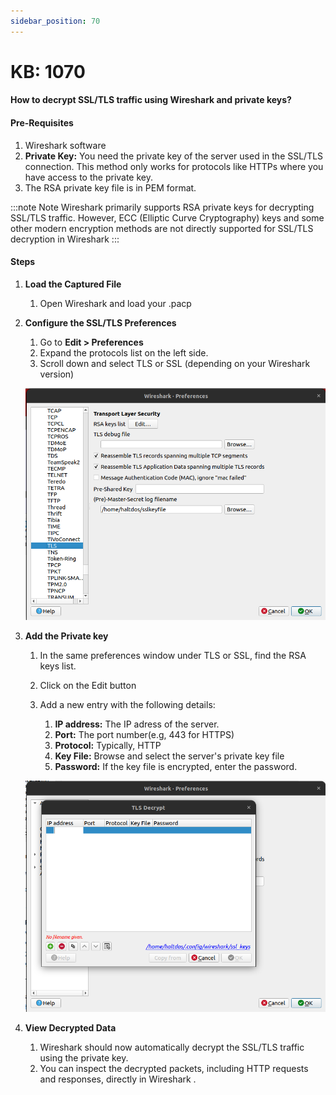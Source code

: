 ```yaml
---
sidebar_position: 70
---
```


# KB: 1070

#### **How to decrypt SSL/TLS traffic using Wireshark and private keys?**


#### Pre-Requisites
  
   1. Wireshark software
   2. **Private Key:** You need the private key of the server used in the SSL/TLS connection. This method only works for protocols like HTTPs where you have access to the private key.
   3. The RSA private key file is in PEM format.

   :::note Note
     Wireshark primarily supports RSA private keys for decrypting SSL/TLS traffic. However, ECC (Elliptic Curve Cryptography) keys and some other modern encryption methods are not directly supported for SSL/TLS decryption in Wireshark
   :::

#### Steps

   1. **Load the Captured File**
      
      1. Open Wireshark and load your .pacp
   
   2. **Configure the SSL/TLS Preferences**
      
      1. Go to **Edit > Preferences**
      2. Expand the protocols list on the left side.
      3. Scroll down and select TLS or SSL (depending on your Wireshark version)

      ![kb-1070](/img/waf/v8/kb/tls.png)
   
   3. **Add the Private key**
      
      1. In the same preferences window under TLS or SSL, find the RSA keys list.
      2. Click on the Edit button
      3. Add a new entry with the following details: 
         
         1. **IP address:** The IP adress of the server.
         2. **Port:**  The port number(e.g, 443 for HTTPS)
         3. **Protocol:** Typically, HTTP
         4. **Key File:** Browse and select the server's private key file
         5. **Password:**  If the key file is encrypted, enter the password.
      
      ![kb-1070](/img/waf/v8/kb/rsa-key.png)
   
   4. **View Decrypted Data**
      
      1. Wireshark should now automatically decrypt the SSL/TLS traffic using the private key.
      2. You can inspect the decrypted packets, including HTTP requests and responses, directly in Wireshark     .  